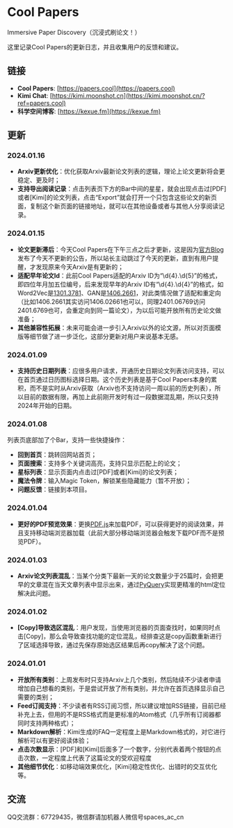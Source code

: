 # Cool Papers

Immersive Paper Discovery（沉浸式刷论文！）

这里记录Cool Papers的更新日志，并且收集用户的反馈和建议。

## 链接
- **Cool Papers**: [https://papers.cool](https://papers.cool)
- **Kimi Chat**: [https://kimi.moonshot.cn](https://kimi.moonshot.cn/?ref=papers.cool)
- **科学空间博客**: [https://kexue.fm](https://kexue.fm)

## 更新

### 2024.01.16
- **Arxiv更新优化**：优化获取Arxiv最新论文列表的逻辑，理论上论文更新将会更稳定、更及时；
- **支持导出阅读记录**：点击列表页下方的Bar中间的星星，就会出现点击过[PDF]或者[Kimi]的论文列表，点击“Export”就会打开一个只包含这些论文的新页面，复制这个新页面的链接地址，就可以在其他设备或者与其他人分享阅读记录。

### 2024.01.15
- **论文更新滞后**：今天Cool Papers在下午三点之后才更新，这是因为[官方Blog](https://blog.arxiv.org/2024/01/10/attention-authors-temporary-change-to-announcement-schedule-due-to-mlk-jr-holiday/)发布了今天不更新的公告，所以站长主动跳过了今天的更新，直到有用户提醒，才发现原来今天Arxiv是有更新的；
- **适配早年论文Id**：此前Cool Papers适配的Arxiv ID为“\d{4}\.\d{5}”的格式，即四位年月加五位编号，后来发现早年的Arxiv ID有“\d{4}\.\d{4}”的格式，如Word2Vec是[1301.3781](https://papers.cool/arxiv/1301.3781)、GAN是[1406.2661](https://papers.cool/arxiv/1406.2661)，对此类情况做了适配和重定向（比如1406.2661其实访问1406.02661也可以，同理2401.06769访问2401.6769也可，会重定向到同一篇论文），为以后可能开放所有历史论文做准备；
- **其他兼容性拓展**：未来可能会进一步引入Arxiv以外的论文源，所以对页面模版等细节做了进一步泛化，这部分更新对用户来说基本无感。

### 2024.01.09
- **支持历史日期列表**：应很多用户请求，开通历史日期论文列表访问支持，可以在首页通过日历图标选择日期。这个历史列表是基于Cool Papers本身的累积，而不是实时从Arxiv获取（Arxiv也不支持访问一周以前的历史列表），所以目前的数据有限，再加上此前刚开发时有过一段数据混乱期，所以只支持2024年开始的日期。

### 2024.01.08
列表页底部加了个Bar，支持一些快捷操作：
- **回到首页**：跳转回网站首页；
- **页面搜索**：支持多个关键词高亮，支持只显示匹配上的论文；
- **星标列表**：显示页面内点击过[PDF]或者[Kimi]的论文列表；
- **魔法令牌**：输入Magic Token，解锁某些隐藏能力（暂不开放）；
- **问题反馈**：链接到本项目。

### 2024.01.04
- **更好的PDF预览效果**：更换[PDF.js](https://mozilla.github.io/pdf.js/)来加载PDF，可以获得更好的阅读效果，并且支持移动端浏览器加载（此前大部分移动端浏览器会触发下载PDF而不是预览PDF）。

### 2024.01.03
- **Arxiv论文列表混乱**：当某个分类下最新一天的论文数量少于25篇时，会把更早的文章混在当天文章列表中显示出来，通过[PyQuery](https://pyquery.readthedocs.io/en/latest/)实现更精准的html定位解决此问题。

### 2024.01.02
- **[Copy]导致选区混乱**：用户发现，当使用浏览器的页面查找时，如果同时点击[Copy]，那么会导致查找功能的定位混乱，经排查这是copy函数重新进行了区域选择导致，通过先保存原始选区结果后再copy解决了这个问题。

### 2024.01.01
- **开放所有类别**：上周发布时只支持Arxiv上几个类别，然后陆续不少读者申请增加自己想看的类别，于是尝试开放了所有类别，并允许在首页选择显示自己需要的类别；
- **Feed订阅支持**：不少读者有RSS订阅习惯，所以建议增加RSS链接，目前已经补充上去，但用的不是RSS格式而是更标准的Atom格式（几乎所有订阅器都同时支持两种格式）；
- **Markdown解析**：Kimi生成的FAQ一定程度上是Markdown格式的，对它进行解析可以有更好阅读体验；
- **点击次数显示**：[PDF]和[Kimi]后面多了一个数字，分别代表着两个按钮的点击次数，一定程度上代表了这篇论文的受欢迎程度
- **其他细节优化**：如移动端效果优化，[Kimi]稳定性优化、出错时的交互优化等。

## 交流
QQ交流群：67729435，微信群请加机器人微信号spaces_ac_cn
